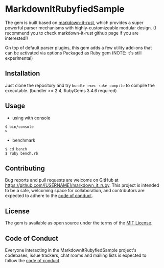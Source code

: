 # MarkdownItRubyfiedSample

The gem is built based on [markdown-it-rust](https://github.com/markdown-it-rust/markdown-it), which provides a super powerful parser mechanisms with highly-customizeable modular design. (I recommend you to check markdown-it-rust github page if you are interested!)

On top of default parser plugins, this gem adds a few utility add-ons that can be activated via options
Packaged as Ruby gem (NOTE: it's still experimental)

## Installation

Just clone the repository and try `bundle exec rake compile` to compile the executable.
(bundler >= 2.4, RubyGems 3.4.6 required)

## Usage

* using with console
```
$ bin/console
> 
```

* benchmark
```
$ cd bench
$ ruby bench.rb
```

## Contributing

Bug reports and pull requests are welcome on GitHub at https://github.com/[USERNAME]/markdown_it_ruby. This project is intended to be a safe, welcoming space for collaboration, and contributors are expected to adhere to the [code of conduct](https://github.com/[USERNAME]/markdown_it_ruby/blob/main/CODE_OF_CONDUCT.md).

## License

The gem is available as open source under the terms of the [MIT License](https://opensource.org/licenses/MIT).

## Code of Conduct

Everyone interacting in the MarkdownItRubyfiedSample project's codebases, issue trackers, chat rooms and mailing lists is expected to follow the [code of conduct](https://github.com/[USERNAME]/markdown_it_ruby/blob/main/CODE_OF_CONDUCT.md).
